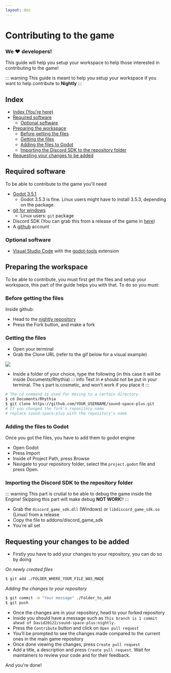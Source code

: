 ```yaml
---
layout: doc
---
```


# Contributing to the game
### We ❤️ developers!

This guide will help you setup your workspace to help those interested in contributing to the game!

::: warning
This guide is meant to help you setup your workspace if you want to help contribute to **Nightly**
:::

## Index
- [Index (You're here)](#index)
- [Required software](#required-software)
    - [Optional software](#optional-software)
- [Preparing the workspace](#preparing-the-workspace)
    - [Before getting the files](#before-getting-the-files)
    - [Getting the files](#getting-the-files)
    - [Adding the files to Godot](#adding-the-files-to-godot)
    - [Importing the Discord SDK to the repository folder](#importing-the-discord-sdk-to-the-repository-folder)
- [Requesting your changes to be added](#requesting-your-changes-to-be-added)

## Required software
To be able to contribute to the game you'll need

- [Godot 3.5.1](https://godotengine.org/download/archive/3.5.1-stable/)
    - Godot 3.5.3 is fine. Linux users might have to install 3.5.3, depending on the package.
- [git for windows](https://gitforwindows.org/)
    - Linux users: `git` package
- Discord SDK (You can grab this from a release of the game in [here](https://github.com/David20122/sound-space-plus/releases/latest))
- A [github](https://github.com/) account

### Optional software
- [Visual Studio Code](https://code.visualstudio.com/) with the [godot-tools](https://marketplace.visualstudio.com/items?itemName=geequlim.godot-tools) extension

## Preparing the workspace
To be able to contribute, you must first get the files and setup your workspace, this part of the guide helps you with that. To do so you must:

### Before getting the files
Inside github:
- Head to the [nightly repository](https://github.com/David20122/sound-space-plus)
- Press the Fork button, and make a fork


### Getting the files
- Open your terminal
- Grab the Clone URL (refer to the gif below for a visual example)

![](/src/dev/copy.gif)

- Inside a folder of your choice, type the following (in this case it will be inside Documents/Rhythia)
::: info
Text in `#` should not be put in your terminal.
The `$` part is cosmetic, and won't work if you place it
:::

```sh
# The cd command is used for moving to a certain directory.
$ cd Documents/Rhythia
$ git clone https://github.com/YOUR_USERNAME/sound-space-plus.git
# If you changed the fork's repository name
# replace sound-space-plus with the repository's name. 
```

### Adding the files to Godot
Once you got the files, you have to add them to godot engine

- Open Godot
- Press Import
- Inside of Project Path, press Browse
- Navigate to your repository folder, select the `project.godot` file and press Open.

### Importing the Discord SDK to the repository folder
::: warning
This part is crutial to be able to debug the game inside the Engine! Skipping this part will make debug __NOT WORK__!!
:::

- Grab the `discord_game_sdk.dll` (Windows) or `libdiscord_game_sdk.so` (Linux) from a release
- Copy the file to addons/discord_game_sdk
- You're all set

## Requesting your changes to be added
- Firstly you have to add your changes to your repository, you can do so by doing

*On newly created files*

```sh
$ git add ./FOLDER_WHERE_YOUR_FILE_WAS_MADE
```
*Adding the changes to your repository*
```sh
$ git commit -m "Your message" ./Folder_to_add
$ git push
```

- Once the changes are in your repository, head to your forked repository
- Inside you should have a message such as `This branch is 1 commit ahead of David20122/sound-space-plus:nightly.`
- Press the `Contribute` button and click on `Open pull request`
- You'll be prompted to see the changes made compared to the current ones in the main game repository
- Once done viewing the changes, press `Create pull request`
- Add a title, a description and press `Create pull request`. Wait for maintainers to review your code and for their feedback.

And you're done!